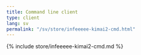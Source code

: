 ```yaml
---
title: Command line client
type: client
lang: sv
permalink: "/sv/store/infeeeee-kimai2-cmd.html"
---
```


{% include store/infeeeee-kimai2-cmd.md %}
